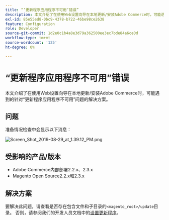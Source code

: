 ```yaml
---
title: “‘更新程序应用程序不可用’错误”
description: 本文介绍了在使用Web设置向导在本地更新/安装Adobe Commerce时，可能遇到的针对“更新程序应用程序不可用”问题的解决方案。
exl-id: 85e55ed8-0bc9-4378-b722-46be98ce2638
feature: Configuration
role: Developer
source-git-commit: 1d2e0c1b4a8e3d79a362500ee3ec7bde84a6ce0d
workflow-type: tm+mt
source-wordcount: '125'
ht-degree: 0%

---
```


# “更新程序应用程序不可用”错误

本文介绍了在使用Web设置向导在本地更新/安装Adobe Commerce时，可能遇到的针对“更新程序应用程序不可用”问题的解决方案。

## 问题

准备情况检查中会显示以下消息：

![Screen_Shot_2019-08-29_at_1.39.12_PM.png](assets/Screen_Shot_2019-08-29_at_1.39.12_PM.png)

## 受影响的产品/版本

* Adobe Commerce内部部署2.2.x、2.3.x
* Magento Open Source2.2.x和2.3.x


## 解决方案

要解决此问题，请查看是否存在包含文件和子目录的`<magento_root>/update`目录。 否则，请参阅我们的开发人员文档中的[设置更新程序](https://devdocs.magento.com/guides/v2.3/comp-mgr/updater/update-updater.html)。
